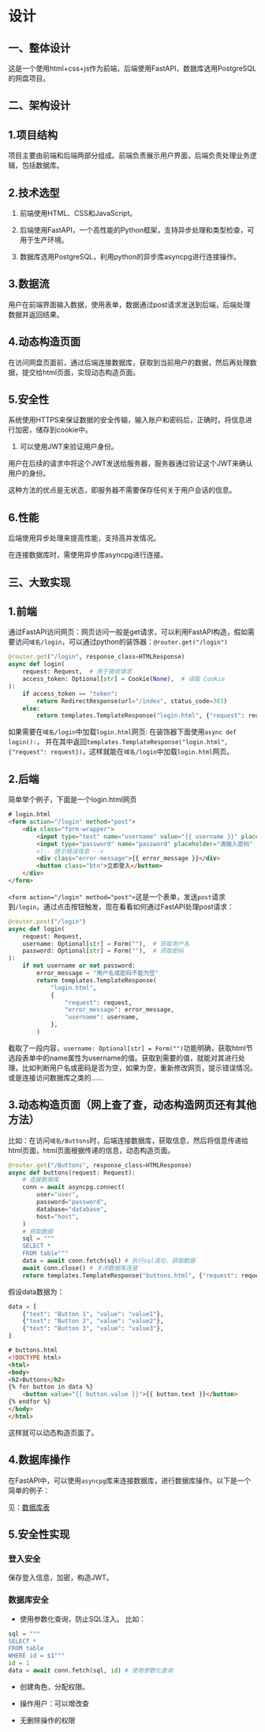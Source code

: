 # 设计

## 一、整体设计

这是一个使用html+css+js作为前端，后端使用FastAPI，数据库选用PostgreSQL的网盘项目。

## 二、架构设计

## 1.项目结构

项目主要由前端和后端两部分组成。前端负责展示用户界面，后端负责处理业务逻辑，包括数据库。

## 2.技术选型

1. 前端使用HTML、CSS和JavaScript。

2. 后端使用FastAPI，一个高性能的Python框架，支持异步处理和类型检查，可用于生产环境。

3. 数据库选用PostgreSQL，利用python的异步库asyncpg进行连接操作。

## 3.数据流

用户在前端界面输入数据，使用表单，数据通过post请求发送到后端，后端处理数据并返回结果。

## 4.动态构造页面

在访问网盘页面前，通过后端连接数据库，获取到当前用户的数据，然后再处理数据，提交给html页面，实现动态构造页面。

## 5.安全性

系统使用HTTPS来保证数据的安全传输，输入账户和密码后，正确时，将信息进行加密，储存到cookie中。

1. 可以使用JWT来验证用户身份。

用户在后续的请求中将这个JWT发送给服务器，服务器通过验证这个JWT来确认用户的身份。

这种方法的优点是无状态，即服务器不需要保存任何关于用户会话的信息。

## 6.性能

后端使用异步处理来提高性能，支持高并发情况。

在连接数据库时，需使用异步库asyncpg进行连接。

## 三、大致实现

## 1.前端

通过FastAPI访问网页：网页访问一般是get请求，可以利用FastAPI构造，假如需要访问`域名/login`，可以通过python的装饰器：`@router.get("/login")`

```python
@router.get("/login", response_class=HTMLResponse)
async def login(
    request: Request,  # 用于接收请求
    access_token: Optional[str] = Cookie(None),  # 读取 Cookie
):
    if access_token == "token":
        return RedirectResponse(url="/index", status_code=303)
    else:
        return templates.TemplateResponse("login.html", {"request": request})
```

如果需要在`域名/login`中加载`login.html`网页:
在装饰器下面使用`async def login():`，
并在其中返回`templates.TemplateResponse("login.html", {"request": request})`，这样就能在`域名/login`中加载`login.html`网页。

## 2.后端

简单举个例子，下面是一个login.html网页

```html
# login.html
<form action="/login" method="post">
    <div class="form-wrapper">
        <input type="text" name="username" value="{{ username }}" placeholder="请输入用户名" class="input-item">
        <input type="password" name="password" placeholder="请输入密码" class="input-item">
        <!-- 提示错误信息 -->
        <div class="error-message">{{ error_message }}</div>
        <button class="btn">立即登入</button>
    </div>
</form>
```

`<form action="/login" method="post">`这是一个表单，发送`post`请求到`/login`，通过点击按钮触发，现在看看如何通过FastAPI处理post请求：

```python
@router.post("/login")
async def login(
    request: Request,
    username: Optional[str] = Form(""),  # 获取用户名
    password: Optional[str] = Form(""),  # 获取密码
):
    if not username or not password:
        error_message = "用户名或密码不能为空"
        return templates.TemplateResponse(
            "login.html",
            {
                "request": request,
                "error_message": error_message,
                "username": username,
            },
        )
```

截取了一段内容，`username: Optional[str] = Form("")`功能明确，获取html节选段表单中的name属性为username的值。获取到需要的值，就能对其进行处理，比如判断用户名或密码是否为空，如果为空，重新修改网页，提示错误情况。或是连接访问数据库之类的……

## 3.动态构造页面（网上查了查，动态构造网页还有其他方法）

比如：在访问`域名/Buttons`时，后端连接数据库，获取信息，然后将信息传递给html页面，html页面根据传递的信息，动态构造页面。

```python
@router.get("/Buttons", response_class=HTMLResponse)
async def buttons(request: Request):
    # 连接数据库
    conn = await asyncpg.connect(
        user="user",
        password="password",
        database="database",
        host="host",
    )
    # 获取数据
    sql = """
    SELECT *
    FROM table"""
    data = await conn.fetch(sql) # 执行sql语句，获取数据
    await conn.close() # 关闭数据库连接
    return templates.TemplateResponse("buttons.html", {"request": request, "data": data}) # 返回页面
```

假设data数据为：

```python
data = [
    {"text": "Button 1", "value": "value1"},
    {"text": "Button 2", "value": "value2"},
    {"text": "Button 3", "value": "value3"},
]
```

```html
# buttons.html
<!DOCTYPE html>
<html>
<body>
<h2>Buttons</h2>
{% for button in data %}
    <button value="{{ button.value }}">{{ button.text }}</button>
{% endfor %}
</body>
</html>
```

这样就可以动态构造页面了。

## 4.数据库操作

在FastAPI中，可以使用`asyncpg`库来连接数据库，进行数据库操作。以下是一个简单的例子：

见：[数据库表](./具体实现/数据库表.md)

## 5.安全性实现

### 登入安全

保存登入信息，加密，构造JWT。

### 数据库安全

- 使用参数化查询，防止SQL注入。
比如：

```python
sql = """
SELECT *
FROM table
WHERE id = $1"""
id = 1
data = await conn.fetch(sql, id) # 使用参数化查询
```

- 创建角色，分配权限。

- 操作用户：可以增改查
- 无删除操作的权限
